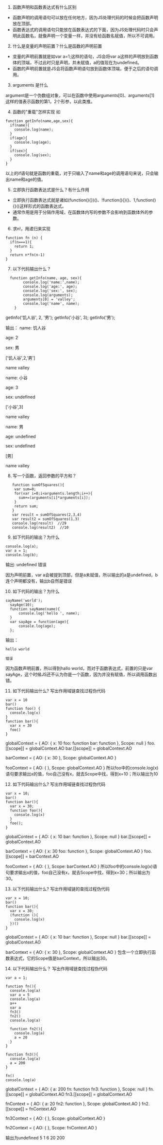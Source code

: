 1. 函数声明和函数表达式有什么区别
  - 函数声明的调用语句可以放在任何地方，因为JS处理代码的时候会把函数声明放在顶部。
  - 函数表达式的调用语句只能放在函数表达式的下面，因为JS处理代码时只会声明此函数名，就像声明一个变量一样，并没有给函数名赋值，所以不可调用。

2. 什么是变量的声明前置？什么是函数的声明前置
  - 变量的声明前置就是如var a=1;这样的语句，JS会将var a这样的声明放到函数体的顶端，不过此时只是声明，并未赋值，a的值现在为undefined。
  - 函数的声明前置就是JS会将函数声明语句放到函数体顶端，便于之后的语句调用。

3. arguments 是什么

argument是一个伪数组对象，可以在函数中使用arguments[0]、arguments[1]这样的值表示函数的第1，2个形参，以此类推。

4. 函数的"重载"怎样实现
如
```
function getInfo(name,age,sex){
  if(name){
    console.log(name);
  }
  if(age){
    console.log(age);
  }
  if(sex){
    console.log(sex);
  }
}
```
以上的if语句就是函数的重载，对于只输入了name和age的调用语句来说，只会输出name和age的值。

5. 立即执行函数表达式是什么？有什么作用
  - 立即执行函数表达式就是诸如(function(){})()、!function(){}()、1,function(){}()这样形式的函数表达式。
  - 通常作用是用于分隔作用域，在函数体内写的参数不会影响到函数体外的参数。

6. 求n!，用递归来实现
```
function fn (n) {
  if(n===1){
    return 1;
  }
  return n*fn(n-1)
}
```

7. 以下代码输出什么？
```
  function getInfo(name, age, sex){
		console.log('name:',name);
		console.log('age:', age);
		console.log('sex:', sex);
		console.log(arguments);
		arguments[0] = 'valley';
		console.log('name', name);
	}
```

  getInfo('饥人谷', 2, '男');
  getInfo('小谷', 3);
  getInfo('男');

输出：
  name: 饥人谷
  
  age: 2

  sex: 男  
  
  ['饥人谷',2,'男']
  
  name valley

  name: 小谷
  
  age: 3
  
  sex: undefined  
  
  ['小谷',3]
  
  name valley
  
  name: 男
  
  age: undefined
  
  sex: undefined
  
  [男]
  
  name valley

8. 写一个函数，返回参数的平方和？
```
   function sumOfSquares(){
    var sum=0;
    for(var i=0;i<arguments.length;i++){
      sum+=(arguments[i]*arguments[i]);
    }
    return sum;
   }
   var result = sumOfSquares(2,3,4)
   var result2 = sumOfSquares(1,3)
   console.log(result)  //29
   console.log(result2)  //10
```

9. 如下代码的输出？为什么
```
console.log(a);
var a = 1;
console.log(b);
```
  输出:
  undefined 
  错误
  
  因为声明前置，var a会被提到顶部，但是a未赋值，所以输出的a是undefined，b连个声明都没有，输出b自然是错误

10. 如下代码的输出？为什么
  ```
  sayName('world');
	sayAge(10);
	function sayName(name){
		console.log('hello ', name);
	}
	var sayAge = function(age){
		console.log(age);
	};
  ```
  输出：

    hello world
  
    错误
  
  因为函数声明前置，所以得到hallo world，而对于函数表达式，前置的只是var sayAge，这个时候JS还不认为你是一个函数，因为并没有赋值，所以调用函数出错。

11. 如下代码输出什么? 写出作用域链查找过程伪代码
```
var x = 10
bar() 
function foo() {
  console.log(x)
}
function bar(){
  var x = 30
  foo()
}
```
globalContext = {
  AO: {
    x: 10
    foo: function
    bar: function
  },
  Scope: null
}
foo.[[scope]] = globalContext.AO
bar.[[scope]] = globalContext.AO

barContext = {
  AO: {
    x: 30
  },
  Scope: globalContext.AO
}

fooContext = {
  AO: {
  },
  Scope: globalContext.AO
}
所以foo中的console.log(x)语句要求输出x的值，foo自己没有x，就去Scope中找，得到x=10；所以输出为10

12. 如下代码输出什么? 写出作用域链查找过程伪代码
```
var x = 10;
bar() 
function bar(){
  var x = 30;
  function foo(){
    console.log(x) 
  }
  foo();
}	
```
globalContext = {
  AO: {
    x: 10
    bar: function
  },
  Scope: null
}
bar.[[scope]] = globalContext.AO

barContext = {
  AO: {
    x: 30
    foo: function
  },
  Scope: globalContext.AO
}
foo.[[scope]] = barContext.AO

fooContext = {
  AO: {
  },
  Scope: barContext.AO
}
所以foo中的console.log(x)语句要求输出x的值，foo自己没有x，就去Scope中找，得到x=30；所以输出为30。

13. 以下代码输出什么? 写出作用域链的查找过程伪代码
```
var x = 10;
bar() 
function bar(){
  var x = 30;
  (function (){
    console.log(x)
  })()
}
```
globalContext = {
  AO: {
    x: 10
    bar: function
  },
  Scope: null
}
bar.[[scope]] = globalContext.AO

barContext = {
  AO: {
    x: 30
  },
  Scope: globalContext.AO
}
包含一个立即执行函数表达式，它的Scope值是barContext，所以输出30。

14. 以下代码输出什么？ 写出作用域链查找过程伪代码
```
var a = 1;

function fn(){
  console.log(a)
  var a = 5
  console.log(a)
  a++
  var a
  fn3()
  fn2()
  console.log(a)

  function fn2(){
    console.log(a)
    a = 20
  }
}

function fn3(){
  console.log(a)
  a = 200
}

fn()
console.log(a)
```
globalContext = {
  AO: {
    a: 200
    fn: function
    fn3: function
  },
  Scope: null
}
fn.[[scope]] = globalContext.AO
fn3.[[scope]] = globalContext.AO

fnContext = {
  AO: {
    a: 20
    fn2: function
  },
  Scope: globalContext.AO
}
fn2.[[scope]] = fnContext.AO

fn3Context = {
  AO: {
  },
  Scope: globalContext.AO
}

fn2Context = {
  AO: {
  },
  Scope: fnContext.AO
}

输出为undefined 5 1 6 20 200